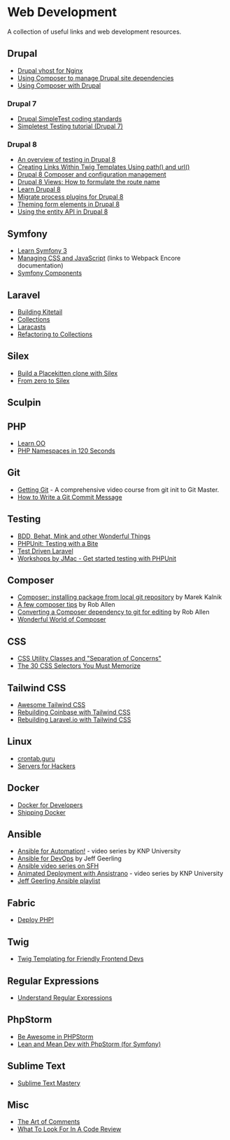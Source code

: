 # Web Development

A collection of useful links and web development resources.

## Drupal

- [Drupal vhost for Nginx](https://gist.github.com/Mulkave/6103129)
- [Using Composer to manage Drupal site dependencies](https://www.drupal.org/node/2718229)
- [Using Composer with Drupal](https://www.drupal.org/node/2404989)

### Drupal 7

- [Drupal SimpleTest coding standards](https://www.drupal.org/docs/develop/coding-standards/drupal-simpletest-coding-standards)
- [Simpletest Testing tutorial (Drupal 7)](https://www.drupal.org/docs/7/testing/simpletest-testing-tutorial-drupal-7)

### Drupal 8

- [An overview of testing in Drupal 8](https://www.lullabot.com/articles/an-overview-of-testing-in-drupal-8)
- [Creating Links Within Twig Templates Using path() and url()](https://chromatichq.com/blog/creating-links-within-twig-templates-using-path-and-url)
- [Drupal 8 Composer and configuration management](https://modulesunraveled.com/drupal-8-composer-and-configuration-management)
- [Drupal 8 Views: How to formulate the route name](https://www.computerminds.co.uk/drupal-code/drupal-8-views-how-formulate-route-name)
- [Learn Drupal 8](https://knpuniversity.com/tracks/drupal)
- [Migrate process plugins for Drupal 8](https://www.monarchdigital.com/blog/2016-05-23/migrate-process-plugins-drupal-8)
- [Theming form elements in Drupal 8](https://www.thirdandgrove.com/theming-form-elements-drupal-8)
- [Using the entity API in Drupal 8](https://lakshminp.com/using-entity-api-drupal-8)

## Symfony

- [Learn Symfony 3](https://knpuniversity.com/tracks/symfony)
- [Managing CSS and JavaScript](https://symfony.com/doc/current/frontend.html) (links to Webpack Encore documentation)
- [Symfony Components](https://symfony.com/components)

## Laravel

- [Building Kitetail](https://www.youtube.com/playlist?list=PL7CcGwsqRpSPQ0st8ZHn-nwi7_628bWXo)
- [Collections](https://laravel.com/docs/5.5/collections)
- [Laracasts](https://laracasts.com)
- [Refactoring to Collections](https://adamwathan.me/refactoring-to-collections)

## Silex

- [Build a Placekitten clone with Silex](https://www.codecourse.com/lessons/build-a-placekitten-clone)
- [From zero to Silex](https://youtu.be/EuC5FQXwN5A)

## Sculpin

## PHP

- [Learn OO](https://knpuniversity.com/tracks/oo)
- [PHP Namespaces in 120 Seconds](https://knpuniversity.com/screencast/php-namespaces-in-120-seconds)

## Git

- [Getting Git](https://gettinggit.com) - A comprehensive video course from git init to Git Master.
- [How to Write a Git Commit Message](https://chris.beams.io/posts/git-commit)

## Testing

- [BDD, Behat, Mink and other Wonderful Things](https://knpuniversity.com/screencast/behat)
- [PHPUnit: Testing with a Bite](https://knpuniversity.com/screencast/phpunit)
- [Test Driven Laravel](https://adamwathan.me/test-driven-laravel)
- [Workshops by JMac - Get started testing with PHPUnit](https://www.youtube.com/watch?v=bJC8wRNVtDw)

## Composer

- [Composer: installing package from local git repository](http://marekkalnik.tumblr.com/post/22929686367/composer-installing-package-from-local-git) by Marek Kalnik
- [A few composer tips](https://akrabat.com/a-few-composer-tips) by Rob Allen
- [Converting a Composer dependency to git for editing](https://akrabat.com/converting-a-composer-dependency-to-git-for-editing) by Rob Allen
- [Wonderful World of Composer](https://knpuniversity.com/screencast/composer)

## CSS

- [CSS Utility Classes and "Separation of Concerns"](https://adamwathan.me/css-utility-classes-and-separation-of-concerns)
- [The 30 CSS Selectors You Must Memorize](https://code.tutsplus.com/tutorials/the-30-css-selectors-you-must-memorize--net-16048)

## Tailwind CSS

- [Awesome Tailwind CSS](https://github.com/merchedhq/awesome-tailwindcss)
- [Rebuilding Coinbase with Tailwind CSS](https://youtu.be/7gX_ApBeSpQ)
- [Rebuilding Laravel.io with Tailwind CSS](https://youtu.be/ZrRRMBaz5Z0)

## Linux

- [crontab.guru](https://crontab.guru)
- [Servers for Hackers](https://serversforhackers.com)

## Docker

- [Docker for Developers](https://leanpub.com/dockerfordevs)
- [Shipping Docker](https://serversforhackers.com/shipping-docker)

## Ansible

- [Ansible for Automation!](https://knpuniversity.com/screencast/ansible) - video series by KNP University
- [Ansible for DevOps](https://github.com/geerlingguy/ansible-for-devops) by Jeff Geerling
- [Ansible video series on SFH](https://serversforhackers.com/s/ansible)
- [Animated Deployment with Ansistrano](https://knpuniversity.com/screencast/ansistrano) - video series by KNP University
- [Jeff Geerling Ansible playlist](https://www.youtube.com/playlist?list=PL2_OBreMn7FplshFCWYlaN2uS8et9RjNG)

## Fabric

- [Deploy PHP!](https://deploy.serversforhackers.com)

## Twig

- [Twig Templating for Friendly Frontend Devs](https://knpuniversity.com/screencast/twig)

## Regular Expressions

- [Understand Regular Expressions](https://laracasts.com/series/understanding-regular-expressions)

## PhpStorm

- [Be Awesome in PHPStorm](https://laracasts.com/series/how-to-be-awesome-in-phpstorm)
- [Lean and Mean Dev with PhpStorm (for Symfony)](https://knpuniversity.com/screencast/phpstorm)

## Sublime Text

- [Sublime Text Mastery](https://laracasts.com/series/sublime-text-mastery)

## Misc

- [The Art of Comments](https://css-tricks.com/the-art-of-comments)
- [What To Look For In A Code Review](https://capgemini.github.io/drupal/what-to-look-for-in-code-review)

